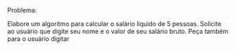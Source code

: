 Problema:

Elabore um algoritmo para calcular o salário líquido de 5 pessoas. 
Solicite ao usuário que digite seu nome e o valor de seu salário bruto.
Peça também para o usuário digitar 